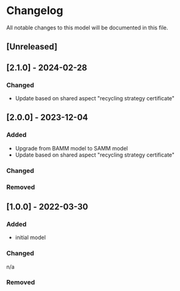# Changelog
All notable changes to this model will be documented in this file.

## [Unreleased]

## [2.1.0] - 2024-02-28
### Changed
- Update based on shared aspect "recycling strategy certificate"

## [2.0.0] - 2023-12-04
### Added
- Upgrade from BAMM model to SAMM model
- Update based on shared aspect "recycling strategy certificate"

### Changed


### Removed

## [1.0.0] - 2022-03-30
### Added
- initial model

### Changed
n/a

### Removed

